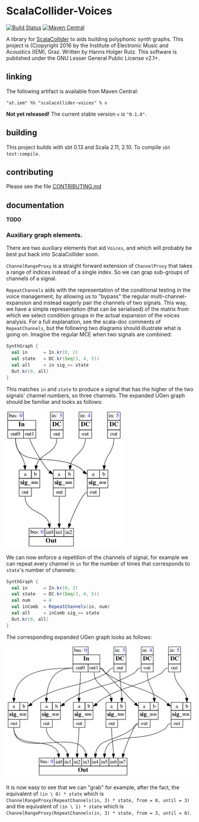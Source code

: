 # ScalaCollider-Voices

[![Build Status](https://travis-ci.org/iem-projects/ScalaCollider-Voices.svg?branch=master)](https://travis-ci.org/iem-projects/ScalaCollider-Voices)
[![Maven Central](https://maven-badges.herokuapp.com/maven-central/at.iem/scalacollider-voices_2.11/badge.svg)](https://maven-badges.herokuapp.com/maven-central/at.iem/scalacollider-voices_2.11)

A library for [ScalaCollider](https://github.com/Sciss/ScalaCollider) to aids building polyphonic synth graphs.
This project is (C)opyright 2016 by the Institute of Electronic Music and Acoustics (IEM), Graz. 
Written by Hanns Holger Rutz. This software is published under the GNU Lesser General Public License v2.1+.

## linking

The following artifact is available from Maven Central:

    "at.iem" %% "scalacollider-voices" % v

__Not yet released!__ The current stable version `v` is `"0.1.0"`.

## building

This project builds with sbt 0.13 and Scala 2.11, 2.10. To compile `sbt test:compile`.

## contributing

Please see the file [CONTRIBUTING.md](CONTRIBUTING.md)

## documentation

__TODO__

### Auxiliary graph elements.

There are two auxiliary elements that aid `Voices`, and which will
probably be best put back into ScalaCollider soon.

`ChannelRangeProxy` is a straight forward extension of `ChannelProxy`
that takes a range of indices instead of a single index. So we can
grap sub-groups of channels of a signal.

`RepeatChannels` aids with the representation of the conditional
testing in the voice management, by allowing us to "bypass" the
regular multi-channel-expansion and instead eagerly pair the
channels of two signals. This way, we have a simple representation
(that can be serialised) of the matrix from which we select
condition groups in the actual expansion of the voices analysis.
For a full explanation, see the scala-doc comments of `RepeatChannels`,
but the following two diagrams should illustrate what is going on.
Imagine the regular MCE when two signals are combined:

```scala
SynthGraph {
  val in      = In.kr(0, 2)
  val state   = DC.kr(Seq(3, 4, 5))
  val all     = in sig_== state
  Out.kr(0, all)
}
```

This matches `in` and `state` to produce a signal that has the higher
of the two signals' channel numbers, so three channels. The expanded
UGen graph should be familiar and looks as follows:

![regular-mce](notes/regular_mce.png)

We can now enforce a repetition of the channels of signal, for example
we can repeat every channel in `in` for the number of times that
corresponds to `state`'s number of channels:

```scala
SynthGraph {
  val in      = In.kr(0, 2)
  val state   = DC.kr(Seq(3, 4, 5))
  val num     = 4
  val inComb  = RepeatChannels(in, num)
  val all     = inComb sig_== state
  Out.kr(0, all)
}
```

The corresponding expanded UGen graph looks as follows:

![repeatchannels-mce](notes/repeatchannels_mce.png)

It is now easy to see that we can "grab" for example, after the fact,
the equivalent of `(in \ 0) * state` which is
`ChannelRangeProxy(RepeatChannels(in, 3) * state, from = 0, until = 3)`
and the equivalent of `(in \ 1) * state` which is
`ChannelRangeProxy(RepeatChannels(in, 3) * state, from = 3, until = 6)`.

